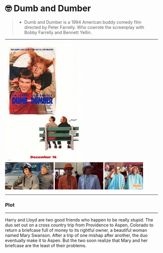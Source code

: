 # 🤓  Dumb and Dumber 
>+ Dumb and Dumber is a 1994 American buddy comedy film directed by Peter Farrelly. Who cowrote the screenplay with Bobby Farrelly and Bennett Yellin. 
---
![dumb](dumb.jpg)\
![dumb](dumb1.jpg)
![dumb](dumb2.jpg)
![dumb](dumb3.jpg)



---
### Plot
--- 

Harry and Lloyd are two good friends who happen to be really *stupid*. The duo set out on a cross country trip from Providence to Aspen, Colorado to return a briefcase full of money to its rightful owner, a beautiful woman named Mary Swanson. After a trip of one mishap after another, the duo eventually make it to Aspen. But the two soon realize that Mary and her briefcase are the least of their problems.